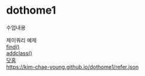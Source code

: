 # dothome1
수업내용

제이쿼리 예제<br>
<a href="https://kim-chae-young.github.io/dothome1/jquery/jquery04_find.html">find()</a><br>
<a href="https://kim-chae-young.github.io/dothome1/jquery/jquery06_addclass2.html">addclass()</a><br>
<a href="http://cheyoung12.dothome.co.kr">닷홈<br>
  https://kim-chae-young.github.io/dothome1/refer.json
